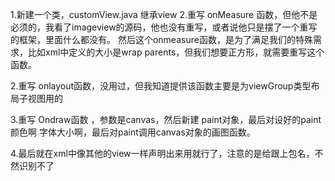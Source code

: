 1.新建一个类，customView.java 继承view
2.重写 onMeasure 函数，但他不是必须的，我看了imageview的源码，他也没有重写，或者说他只是摆了一个重写的框架，里面什么都没有。
       然后这个onmeasure函数，是为了满足我们的特殊需求，比如xml中定义的大小是wrap parents，但我们想要正方形，就需要重写这个函数。
       
2.重写 onlayout函数，没用过，但我知道提供该函数主要是为viewGroup类型布局子视图用的
       
3.重写 Ondraw函数 ，参数是canvas，然后新建 paint对象，最后对设好的paint 颜色啊 字体大小啊，最后对paint调用canvas对象的画图函数。

4.最后就在xml中像其他的view一样声明出来用就行了，注意的是给跟上包名，不然识别不了
